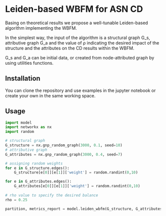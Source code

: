 # Leiden-based WBFM for ASN CD
Basing on theoretical results we propose a well-tunable Leiden-based algorithm implementing the WBFM.

In the simplest way, the input of the algorithm is a structural graph
G_s, attributive graph G_a and the value of ρ indicating
the desired impact of the structure and the
attributes on the CD results within the WBFM.

G_s and G_a can be initial data, or created from node-attributed graph by using utilities functions.
## Installation

You can clone the repository and use examples in the
jupyter notebook or create your own in the same working space.

## Usage

```python
import model
import networkx as nx
import random

# structural graph
G_structure = nx.gnp_random_graph(3000, 0.1, seed=10)
# attributive graph
G_attributes = nx.gnp_random_graph(3000, 0.4, seed=7)

# assigning random weights
for e in G_structure.edges():
    G_structure[e[0]][e[1]]['weight'] = random.randint(0,10)

for e in G_attributes.edges():
    G_attributes[e[0]][e[1]]['weight'] = random.randint(0,10)
    
# rho value to specify the desired balance
rho = 0.25

partition, metrics_report = model.leiden_wbfm(G_structure, G_attributes, rho=rho)
```
